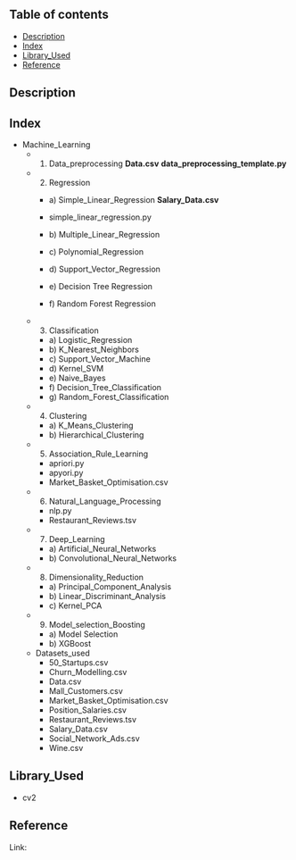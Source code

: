 ## Table of contents
* [Description](#description)
* [Index](#index)
* [Library_Used](#library_used)
* [Reference](#reference)

## Description


## Index
* Machine_Learning
  * 1) Data_preprocessing
      **Data.csv**
      **data_preprocessing_template.py**
  * 2) Regression
      * a) Simple_Linear_Regression
           **Salary_Data.csv**
       * simple_linear_regression.py
      * b) Multiple_Linear_Regression
          
      * c) Polynomial_Regression
      * d) Support_Vector_Regression
      * e) Decision Tree Regression
      * f) Random Forest Regression
  * 3) Classification
    * a) Logistic_Regression
    * b) K_Nearest_Neighbors
    * c) Support_Vector_Machine
    * d) Kernel_SVM
    * e) Naive_Bayes
    * f) Decision_Tree_Classification
    * g) Random_Forest_Classification
  * 4) Clustering
    * a) K_Means_Clustering
    * b) Hierarchical_Clustering
  * 5) Association_Rule_Learning
    * apriori.py
    * apyori.py
    * Market_Basket_Optimisation.csv
  * 6) Natural_Language_Processing
    * nlp.py
    * Restaurant_Reviews.tsv
  * 7) Deep_Learning
    * a) Artificial_Neural_Networks
    * b) Convolutional_Neural_Networks
  * 8) Dimensionality_Reduction
    * a) Principal_Component_Analysis
    * b) Linear_Discriminant_Analysis
    * c) Kernel_PCA
  * 9) Model_selection_Boosting
    * a) Model Selection
    * b) XGBoost
  * Datasets_used
    * 50_Startups.csv
    * Churn_Modelling.csv
    * Data.csv
    * Mall_Customers.csv
    * Market_Basket_Optimisation.csv
    * Position_Salaries.csv
    * Restaurant_Reviews.tsv
    * Salary_Data.csv
    * Social_Network_Ads.csv
    * Wine.csv
    

## Library_Used
* cv2

## Reference

Link:


